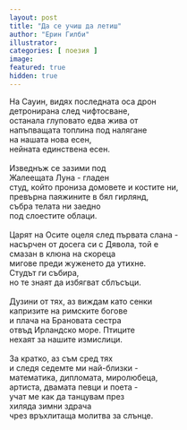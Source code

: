 ```yaml
---
layout: post
title: "Да се учиш да летиш"
author: "Ерин Гилби"
illustrator: 
categories: [ поезия ]
image: 
featured: true
hidden: true
---
```

<p>
На Сауин, видях последната оса дрон<br>
детронирана след чифтосване,<br>
останала глуповато едва жива от<br>
напъпващата топлина под налягане<br>
на нашата нова есен,<br>
нейната единствена есен.<br>
<br>
Изведнъж се зазими под<br>
Жалеещата Луна - гладен<br>
студ, който прониза домовете и костите ни,<br>
превърна паяжините в бял гирлянд,<br>
събра телата ни заедно<br>
под слоестите облаци.<br>
<br>
Царят на Осите оцеля след първата слана -<br>
насърчен от досега си с Дявола, той е<br>
смазан в клюна на скореца<br>
мигове преди жуженето да утихне.<br>
Студът ги събира,<br>
но те знаят да избягват сблъсъци.<br>
<br>
Дузини от тях, аз виждам като сенки<br>
капризите на римските богове<br>
и плача на Брановата сестра<br>
отвъд Ирландско море. Птиците<br>
нехаят за нашите измислици.<br>
<br>
За кратко, аз съм сред тях<br>
и следя седемте ми най-близки -<br> 
математика, дипломата, миролюбеца,<br>
артиста, двамата певци и поета -<br> 
учат ме как да танцувам през<br>
хиляда зимни здрача<br>
чрез връхлитаща молитва за слънце.<br>
</p>


